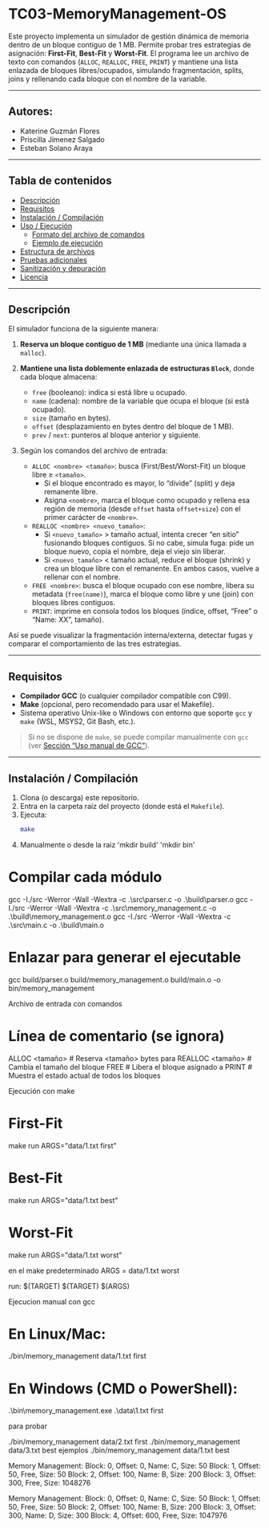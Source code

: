 # TC03-MemoryManagement-OS

Este proyecto implementa un simulador de gestión dinámica de memoria dentro de un bloque contiguo de 1 MB. Permite probar tres estrategias de asignación: **First-Fit**, **Best-Fit** y **Worst-Fit**. El programa lee un archivo de texto con comandos (`ALLOC`, `REALLOC`, `FREE`, `PRINT`) y mantiene una lista enlazada de bloques libres/ocupados, simulando fragmentación, splits, joins y rellenando cada bloque con el nombre de la variable.

---
## Autores:
- Katerine Guzmán Flores
- Priscilla Jimenez Salgado
- Esteban Solano Araya
---

## Tabla de contenidos

- [Descripción](#descripción)  
- [Requisitos](#requisitos)  
- [Instalación / Compilación](#instalación--compilación)  
- [Uso / Ejecución](#uso--ejecución)  
  - [Formato del archivo de comandos](#formato-del-archivo-de-comandos)  
  - [Ejemplo de ejecución](#ejemplo-de-ejecución)  
- [Estructura de archivos](#estructura-de-archivos)  
- [Pruebas adicionales](#pruebas-adicionales)  
- [Sanitización y depuración](#sanitización-y-depuración)  
- [Licencia](#licencia)

---

## Descripción

El simulador funciona de la siguiente manera:

1. **Reserva un bloque contiguo de 1 MB** (mediante una única llamada a `malloc`).  
2. **Mantiene una lista doblemente enlazada de estructuras `Block`**, donde cada bloque almacena:
   - `free` (booleano): indica si está libre u ocupado.  
   - `name` (cadena): nombre de la variable que ocupa el bloque (si está ocupado).  
   - `size` (tamaño en bytes).  
   - `offset` (desplazamiento en bytes dentro del bloque de 1 MB).  
   - `prev` / `next`: punteros al bloque anterior y siguiente.  

3. Según los comandos del archivo de entrada:
   - `ALLOC <nombre> <tamaño>`: busca (First/Best/Worst-Fit) un bloque libre ≥ `<tamaño>`.  
     - Si el bloque encontrado es mayor, lo “divide” (split) y deja remanente libre.  
     - Asigna `<nombre>`, marca el bloque como ocupado y rellena esa región de memoria (desde `offset` hasta `offset+size`) con el primer carácter de `<nombre>`.  
   - `REALLOC <nombre> <nuevo_tamaño>`:  
     - Si `<nuevo_tamaño>` > tamaño actual, intenta crecer “en sitio” fusionando bloques contiguos. Si no cabe, simula fuga: pide un bloque nuevo, copia el nombre, deja el viejo sin liberar.  
     - Si `<nuevo_tamaño>` < tamaño actual, reduce el bloque (shrink) y crea un bloque libre con el remanente. En ambos casos, vuelve a rellenar con el nombre.  
   - `FREE <nombre>`: busca el bloque ocupado con ese nombre, libera su metadata (`free(name)`), marca el bloque como libre y une (join) con bloques libres contiguos.  
   - `PRINT`: imprime en consola todos los bloques (índice, offset, “Free” o “Name: XX”, tamaño).

Así se puede visualizar la fragmentación interna/externa, detectar fugas y comparar el comportamiento de las tres estrategias.

---

## Requisitos

- **Compilador GCC** (o cualquier compilador compatible con C99).  
- **Make** (opcional, pero recomendado para usar el Makefile).  
- Sistema operativo Unix-like o Windows con entorno que soporte `gcc` y `make` (WSL, MSYS2, Git Bash, etc.).

> Si no se dispone de `make`, se puede compilar manualmente con `gcc` (ver [Sección “Uso manual de GCC”](#uso--ejecución)).

---

## Instalación / Compilación

1. Clona (o descarga) este repositorio.  
2. Entra en la carpeta raíz del proyecto (donde está el `Makefile`).  
3. Ejecuta:
   ```bash
   make


4. Manualmente o desde la raiz
'mkdir build'
'mkdir bin'

# Compilar cada módulo
gcc -I./src -Werror -Wall -Wextra -c .\src\parser.c            -o .\build\parser.o
gcc -I./src -Werror -Wall -Wextra -c .\src\memory_management.c -o .\build\memory_management.o
gcc -I./src -Werror -Wall -Wextra -c .\src\main.c              -o .\build\main.o

# Enlazar para generar el ejecutable
gcc build/parser.o build/memory_management.o build/main.o -o bin/memory_management


Archivo de entrada con comandos
# Línea de comentario (se ignora)
ALLOC <nombre> <tamaño>    # Reserva <tamaño> bytes para <nombre>
REALLOC <nombre> <tamaño>  # Cambia el tamaño del bloque <nombre>
FREE <nombre>              # Libera el bloque asignado a <nombre>
PRINT                      # Muestra el estado actual de todos los bloques

Ejecución con make

# First-Fit
make run ARGS="data/1.txt first"

# Best-Fit
make run ARGS="data/1.txt best"

# Worst-Fit
make run ARGS="data/1.txt worst"

en el make predeterminado 
ARGS = data/1.txt worst

run: $(TARGET)
	$(TARGET) $(ARGS)


Ejecucion manual con gcc

# En Linux/Mac:
./bin/memory_management data/1.txt first

# En Windows (CMD o PowerShell):
.\bin\memory_management.exe .\data\1.txt first


para probar

./bin/memory_management data/2.txt first
./bin/memory_management data/3.txt best
 ejemplos
 ./bin/memory_management data/1.txt best


 Memory Management:
Block: 0, Offset: 0, Name: C, Size: 50
Block: 1, Offset: 50, Free, Size: 50
Block: 2, Offset: 100, Name: B, Size: 200
Block: 3, Offset: 300, Free, Size: 1048276

Memory Management:
Block: 0, Offset: 0, Name: C, Size: 50
Block: 1, Offset: 50, Free, Size: 50
Block: 2, Offset: 100, Name: B, Size: 200
Block: 3, Offset: 300, Name: D, Size: 300
Block: 4, Offset: 600, Free, Size: 1047976

